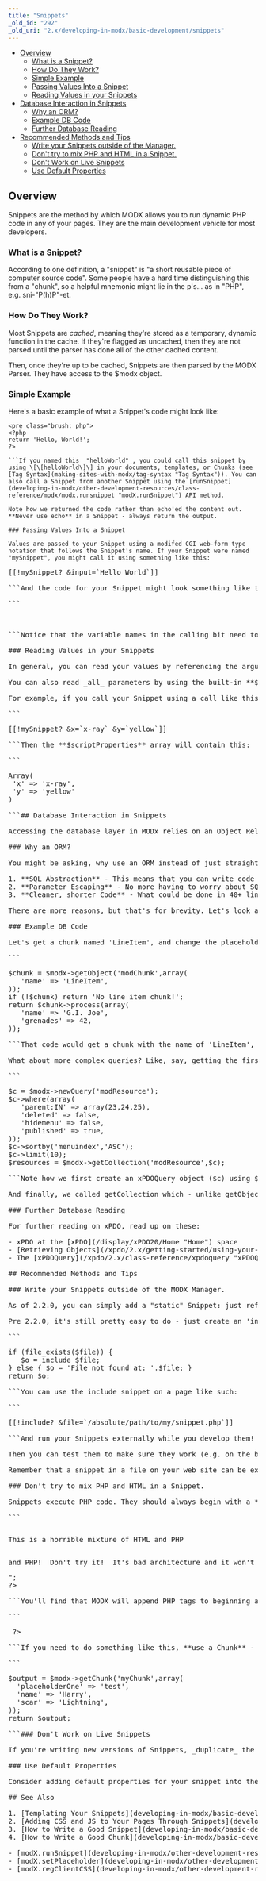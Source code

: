 ```yaml
---
title: "Snippets"
_old_id: "292"
_old_uri: "2.x/developing-in-modx/basic-development/snippets"
---
```


- [Overview](#Snippets-Overview)
  - [What is a Snippet?](#Snippets-WhatisaSnippet%3F)
  - [How Do They Work?](#Snippets-HowDoTheyWork%3F)
  - [Simple Example](#Snippets-SimpleExample)
  - [Passing Values Into a Snippet](#Snippets-PassingValuesIntoaSnippet)
  - [Reading Values in your Snippets](#Snippets-ReadingValuesinyourSnippets)
- [Database Interaction in Snippets](#Snippets-DatabaseInteractioninSnippets)
  - [Why an ORM?](#Snippets-WhyanORM%3F)
  - [Example DB Code](#Snippets-ExampleDBCode)
  - [Further Database Reading](#Snippets-FurtherDatabaseReading)
- [Recommended Methods and Tips](#Snippets-RecommendedMethodsandTips)
  - [Write your Snippets outside of the Manager.](#Snippets-WriteyourSnippetsoutsideofMODX.)
  - [Don't try to mix PHP and HTML in a Snippet.](#Snippets-Don%27ttrytomixPHPandHTMLinaSnippet.)
  - [Don't Work on Live Snippets](#Snippets-Don%27tWorkonLiveSnippets)
  - [Use Default Properties](#Snippets-UseDefaultProperties)

## Overview 

Snippets are the method by which MODX allows you to run dynamic PHP code in any of your pages. They are the main development vehicle for most developers.

### What is a Snippet? 

According to one definition, a "snippet" is "a short reusable piece of computer source code". Some people have a hard time distinguishing this from a "chunk", so a helpful mnemonic might lie in the p's... as in "PHP", e.g. sni-"P(h)P"-et.

### How Do They Work? 

Most Snippets are _cached_, meaning they're stored as a temporary, dynamic function in the cache. If they're flagged as uncached, then they are not parsed until the parser has done all of the other cached content.

Then, once they're up to be cached, Snippets are then parsed by the MODX Parser. They have access to the $modx object.

### Simple Example 

Here's a basic example of what a Snippet's code might look like:

```
<pre class="brush: php">
<?php
return 'Hello, World!';
?>

```If you named this _"helloWorld"_, you could call this snippet by using \[\[helloWorld\]\] in your documents, templates, or Chunks (see [Tag Syntax](making-sites-with-modx/tag-syntax "Tag Syntax")). You can also call a Snippet from another Snippet using the [runSnippet](developing-in-modx/other-development-resources/class-reference/modx/modx.runsnippet "modX.runSnippet") API method.

Note how we returned the code rather than echo'ed the content out. **Never use echo** in a Snippet - always return the output. 

### Passing Values Into a Snippet 

Values are passed to your Snippet using a modifed CGI web-form type notation that follows the Snippet's name. If your Snippet were named "mySnippet", you might call it using something like this:

```
<pre class="brush: php">
[[!mySnippet? &input=`Hello World`]]

```And the code for your Snippet might look something like this:

```
<pre class="brush: php">
<?php
return 'My input was: ' . $input;
?>

```Notice that the variable names in the calling bit need to match the variable names in the Snippet EXACTLY (case matters... i.e. 'input' not 'INPUT' or 'Input'). Secondly, don't forget the '&' in front of the would-be variable names. And last but most certainly not least, take note that those are **backticks**, not single quotes!

### Reading Values in your Snippets 

In general, you can read your values by referencing the arguments that were passed: **&someParameter** in the call translates to **$someParameter** in the PHP code.

You can also read _all_ parameters by using the built-in **$scriptProperties** array. This is useful if your Snippet takes variable parameters – it handles a similar use-case as PHP's [func\_get\_args()](http://www.php.net/manual/en/function.func-get-args.php) function.

For example, if you call your Snippet using a call like this:

```
<pre class="brush: php">
[[!mySnippet? &x=`x-ray` &y=`yellow`]]

```Then the **$scriptProperties** array will contain this:

```
<pre class="brush: php">
Array(
 'x' => 'x-ray',
 'y' => 'yellow'
)

```## Database Interaction in Snippets 

Accessing the database layer in MODx relies on an Object Relational Model (ORM) called [xPDO](/display/xPDO20/Home "Home") for database connectivity, so you won't often write raw database queries like you might do in other CMS's. Usually you will access data from the database using several MODx objects and methods such as [getObject](/xpdo/2.x/class-reference/xpdo/xpdo.getobject "xPDO.getObject") and [getCollection](/xpdo/2.x/class-reference/xpdo/xpdo.getcollection "xPDO.getCollection"). This relies on the underlying xPDO framework.

### Why an ORM? 

You might be asking, why use an ORM instead of just straight SQL? Well, a few reasons:

1. **SQL Abstraction** - This means that you can write code that works in a variety of different database types, such as MySQL, sqllite, postegresql, and more, as MODX expands to those databases. All without having to rewrite a single line of code. This makes it ideal for plugin authors who want their code to be executable on the widest possible variety of systems.
2. **Parameter Escaping** - No more having to worry about SQL injection; xPDO uses PHP's PDO to escape all variables passed in to the SQL call to prevent any malicious calls.
3. **Cleaner, shorter Code** - What could be done in 40+ lines in mysql\_\* calls can now be done in 10 or less.

There are more reasons, but that's for brevity. Let's look at a few examples:

### Example DB Code 

Let's get a chunk named 'LineItem', and change the placeholders in it (done with \[\[+placeholderName\]\] syntax) to some custom values:

```
<pre class="brush: php">
$chunk = $modx->getObject('modChunk',array(
   'name' => 'LineItem',
));
if (!$chunk) return 'No line item chunk!';
return $chunk->process(array(
   'name' => 'G.I. Joe',
   'grenades' => 42,
));

```That code would get a chunk with the name of 'LineItem', and return it processed with the placeholders set. The $chunk variable there is actually an [xPDOObject](/xpdo/2.x/class-reference/xpdoobject "xPDOObject"), which is an object representation of the Resource.

What about more complex queries? Like, say, getting the first 10 Resources with a parent of 23, 24 or 25. And let's make it so they aren't hidden from menus or deleted, are published, and sort them by menuindex. That's when we use the powerful $modx->newQuery() method:

```
<pre class="brush: php">
$c = $modx->newQuery('modResource');
$c->where(array(
   'parent:IN' => array(23,24,25),
   'deleted' => false,
   'hidemenu' => false,
   'published' => true,
));
$c->sortby('menuindex','ASC');
$c->limit(10);
$resources = $modx->getCollection('modResource',$c);

```Note how we first create an xPDOQuery object ($c) using $modx->newQuery(). We passed in the name of the class we wanted to build the query from - here 'modResource', or Resources - and then used our where() function to add some restrictions. Then we sorted and limited them.

And finally, we called getCollection which - unlike getObject - returns a collection, or array, of xPDOObjects. We could then iterate over those using foreach and do whatever we want with them.

### Further Database Reading 

For further reading on xPDO, read up on these:

- xPDO at the [xPDO](/display/xPDO20/Home "Home") space
- [Retrieving Objects](/xpdo/2.x/getting-started/using-your-xpdo-model/retrieving-objects "Retrieving Objects") in xPDO
- The [xPDOQuery](/xpdo/2.x/class-reference/xpdoquery "xPDOQuery") Object

## Recommended Methods and Tips 

### Write your Snippets outside of the MODX Manager. 

As of 2.2.0, you can simply add a "static" Snippet: just reference the static file.

Pre 2.2.0, it's still pretty easy to do - just create an 'include' snippet, but make its content be this:

```
<pre class="brush: php">
if (file_exists($file)) {
   $o = include $file;
} else { $o = 'File not found at: '.$file; }
return $o;

```You can use the include snippet on a page like such:

```
<pre class="brush: php">
[[!include? &file=`/absolute/path/to/my/snippet.php`]]

```And run your Snippets externally while you develop them!

Then you can test them to make sure they work (e.g. on the bash command line, you can use the command _php -l my\_script.php_ to check the script for syntax errors). Depending on your environment, you may also get some useful error messages to help you with debugging. Copy and paste the code into MODX only when you're sure it's working.

Remember that a snippet in a file on your web site can be executed by anyone with a web browser, so don't leave them there on a live site unless you've placed the snippet code outside the web root so the file can't be accessed via the web. In MODX Revolution, you can put the snippet files under the core directory and move the entire directory outside the web root. You can also put a test in the snippet that makes it exit if it's not running inside MODX, but it's safest just to move the file or paste the code into a snippet in the Manager and delete the file.

### Don't try to mix PHP and HTML in a Snippet. 

Snippets execute PHP code. They should always begin with a **<?php** and end with a **?>** _You cannot mix PHP and HTML in a Snippet!_ For example, the following code won't work:

```
<pre class="brush: php">
<p>This is a horrible mixture of HTML and PHP</p>
<?php
return "<p>and PHP!  Don't try it!  It's bad architecture and it won't work!!</p>";
?>

```You'll find that MODX will append PHP tags to beginning and end of the snippet, creating an invalid syntax, e.g.:

```
<pre class="brush: php">
<?php <?php //something here ?> ?>

```If you need to do something like this, **use a Chunk** - separate the PHP into a Snippet, load its output into a placeholder with the [modx API](developing-in-modx/other-development-resources/class-reference/modx "modX") placeholder functions or chunk processing, and include the Snippet's placeholders in the Chunk:

```
<pre class="brush: php">
$output = $modx->getChunk('myChunk',array(
  'placeholderOne' => 'test',
  'name' => 'Harry',
  'scar' => 'Lightning',
));
return $output;

```### Don't Work on Live Snippets 

If you're writing new versions of Snippets, _duplicate_ the old version! That way you can go back to the old version of the code if something doesn't work correctly! MODX doesn't inherently do versioning control, so you have to backup code yourself.

### Use Default Properties 

Consider adding default properties for your snippet into the snippet's Properties tab, so that the user can add custom [Property Sets](making-sites-with-modx/customizing-content/properties-and-property-sets "Properties and Property Sets") to override them.

## See Also 

1. [Templating Your Snippets](developing-in-modx/basic-development/snippets/templating-your-snippets)
2. [Adding CSS and JS to Your Pages Through Snippets](developing-in-modx/basic-development/snippets/adding-css-and-js-to-your-pages-through-snippets)
3. [How to Write a Good Snippet](developing-in-modx/basic-development/snippets/how-to-write-a-good-snippet)
4. [How to Write a Good Chunk](developing-in-modx/basic-development/snippets/how-to-write-a-good-chunk)

- [modX.runSnippet](developing-in-modx/other-development-resources/class-reference/modx/modx.runsnippet "modX.runSnippet")
- [modX.setPlaceholder](developing-in-modx/other-development-resources/class-reference/modx/modx.setplaceholder "modX.setPlaceholder")
- [modX.regClientCSS](developing-in-modx/other-development-resources/class-reference/modx/modx.regclientcss "modX.regClientCSS")
